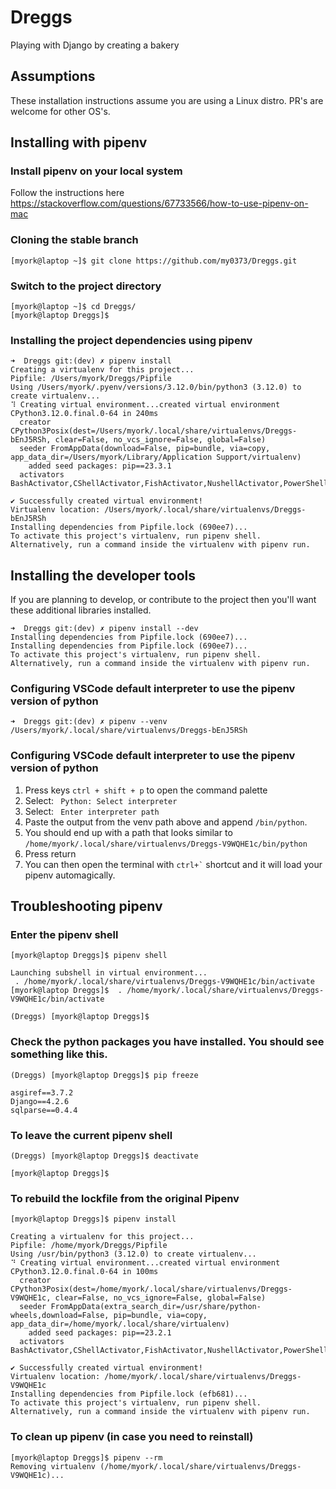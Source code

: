 # Dreggs
Playing with  Django by creating a bakery

## Assumptions
These installation instructions assume you are using a Linux distro.
PR's are welcome for other OS's.

## Installing with pipenv

### Install pipenv on your local system
Follow the instructions here https://stackoverflow.com/questions/67733566/how-to-use-pipenv-on-mac

### Cloning the stable branch
```console
[myork@laptop ~]$ git clone https://github.com/my0373/Dreggs.git
```
### Switch to the project directory

```console
[myork@laptop ~]$ cd Dreggs/
[myork@laptop Dreggs]$ 
```


### Installing the project dependencies using pipenv

```console
➜  Dreggs git:(dev) ✗ pipenv install
Creating a virtualenv for this project...
Pipfile: /Users/myork/Dreggs/Pipfile
Using /Users/myork/.pyenv/versions/3.12.0/bin/python3 (3.12.0) to create virtualenv...
⠹ Creating virtual environment...created virtual environment CPython3.12.0.final.0-64 in 240ms
  creator CPython3Posix(dest=/Users/myork/.local/share/virtualenvs/Dreggs-bEnJ5RSh, clear=False, no_vcs_ignore=False, global=False)
  seeder FromAppData(download=False, pip=bundle, via=copy, app_data_dir=/Users/myork/Library/Application Support/virtualenv)
    added seed packages: pip==23.3.1
  activators BashActivator,CShellActivator,FishActivator,NushellActivator,PowerShellActivator,PythonActivator

✔ Successfully created virtual environment!
Virtualenv location: /Users/myork/.local/share/virtualenvs/Dreggs-bEnJ5RSh
Installing dependencies from Pipfile.lock (690ee7)...
To activate this project's virtualenv, run pipenv shell.
Alternatively, run a command inside the virtualenv with pipenv run.

```
## Installing the developer tools
If you are planning to develop, or contribute to the project then you'll want these additional libraries installed.
```console
➜  Dreggs git:(dev) ✗ pipenv install --dev
Installing dependencies from Pipfile.lock (690ee7)...
Installing dependencies from Pipfile.lock (690ee7)...
To activate this project's virtualenv, run pipenv shell.
Alternatively, run a command inside the virtualenv with pipenv run.
```

### Configuring VSCode default interpreter to use the pipenv version of python
```console
➜  Dreggs git:(dev) ✗ pipenv --venv
/Users/myork/.local/share/virtualenvs/Dreggs-bEnJ5RSh

```
### Configuring VSCode default interpreter to use the pipenv version of python
1. Press keys ``` ctrl + shift + p ``` to open the command palette
1. Select: ``` Python: Select interpreter```
1. Select: ``` Enter interpreter path```
1. Paste the output from the venv path above and append ```/bin/python```. 
1. You should end up with a path that looks similar to ```/home/myork/.local/share/virtualenvs/Dreggs-V9WQHE1c/bin/python```
1. Press return
1. You can then open the terminal with ``` ctrl+` ``` shortcut and it will load your pipenv automagically. 


## Troubleshooting pipenv

### Enter the pipenv shell
```console
[myork@laptop Dreggs]$ pipenv shell

Launching subshell in virtual environment...
 . /home/myork/.local/share/virtualenvs/Dreggs-V9WQHE1c/bin/activate
[myork@laptop Dreggs]$  . /home/myork/.local/share/virtualenvs/Dreggs-V9WQHE1c/bin/activate

(Dreggs) [myork@laptop Dreggs]$ 
```

### Check the python packages you have installed. You should see something like this.
```console
(Dreggs) [myork@laptop Dreggs]$ pip freeze

asgiref==3.7.2
Django==4.2.6
sqlparse==0.4.4
```


### To leave the current pipenv shell

```console
(Dreggs) [myork@laptop Dreggs]$ deactivate

[myork@laptop Dreggs]$
```

### To rebuild the lockfile from the original Pipenv
```console
[myork@laptop Dreggs]$ pipenv install

Creating a virtualenv for this project...
Pipfile: /home/myork/Dreggs/Pipfile
Using /usr/bin/python3 (3.12.0) to create virtualenv...
⠙ Creating virtual environment...created virtual environment CPython3.12.0.final.0-64 in 100ms
  creator CPython3Posix(dest=/home/myork/.local/share/virtualenvs/Dreggs-V9WQHE1c, clear=False, no_vcs_ignore=False, global=False)
  seeder FromAppData(extra_search_dir=/usr/share/python-wheels,download=False, pip=bundle, via=copy, app_data_dir=/home/myork/.local/share/virtualenv)
    added seed packages: pip==23.2.1
  activators BashActivator,CShellActivator,FishActivator,NushellActivator,PowerShellActivator,PythonActivator

✔ Successfully created virtual environment!
Virtualenv location: /home/myork/.local/share/virtualenvs/Dreggs-V9WQHE1c
Installing dependencies from Pipfile.lock (efb681)...
To activate this project's virtualenv, run pipenv shell.
Alternatively, run a command inside the virtualenv with pipenv run.
```

### To clean up pipenv (in case you need to reinstall)
```console
[myork@laptop Dreggs]$ pipenv --rm
Removing virtualenv (/home/myork/.local/share/virtualenvs/Dreggs-V9WQHE1c)...
```